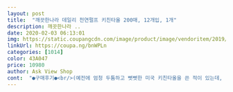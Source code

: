 ```yaml
---
layout: post 
title:  "깨끗한나라 데일리 천연펄프 키친타올 200매, 12개입, 1개" 
description: 깨끗한나라 ..
date: 2020-02-03 06:13:01 
img: https://static.coupangcdn.com/image/product/image/vendoritem/2019/08/22/5150209822/c1abe0c5-497e-41c2-aa90-0f1918214725.jpg 
linkUrl: https://coupa.ng/bnWPLn 
categories: [1014] 
color: 43A047 
price: 10980 
author: Ask View Shop 
cont:  "●구매후기●<br/>(예전에 엄청 두툼하고 뻣뻣한 미국 키친타올을 쓴 적이 있는데, 기대와는 달리 먼지가 적은 것도 아니면서 물기와 기름기 흡수도 잘 안 돼서 더이상 안 쓰게 되더라구요.<br/>)<br/>100% 천연펄프<br/>200매 짜리 12롤.<br/><br/>200매라서 두툼하게 감긴거 같은데요~<br/>결국 여러 제품을 골고루 다 써봤지만<br/>계속 데일리 키친타올을 쓰게되네요~<br/>그냥 데일리 키친타올로 쓰게 되네요~<br/>그래도 보통 키친타올은 “매수=사용 가능 횟수”라서 몇 매인지가 더 중요하기 때문에 요 정도 길이가 짧은 건 사용할 때 별로 티도 안 날 듯 합니다.<br/> 오히려 길이를 줄여서 더 오래 여러 번 쓸 수 있게 한 게, 사용자 입장에선 더 이득인 것 같습니다.<br/><br/>그렇다고 잘 찢어지거나 휴지처럼 녹아 풀어지는 것도 아닙니다.<br/> 적당히 흡수도 잘 되면서 내구성도 괜찮네요.<br/><br/>그렇다고 직접 나무로 만들어서 쓸수도 없고ㅜㅜ<br/>기름 투성이가 된 후라이팬도 키친타올로 닦아가며 전도 부치고~<br/>기름을 적게 먹으려고 하고요~<br/>기존에 쓰던 키친타올은 K사 프리미엄 라인 제품이었는데, 새 제품으로 갈아탄 김에 비교해 봤습니다.<br/><br/>다 좋은데 살짝 아쉬운 점을 꼽자면 음~좀만 더 도톰했음 좋겠다? ㅋㅋ<br/>두께가 어마어마해요 하나면 꽤 오래 사용가능해여 이고 12매라 오랫동안 사용가능할고 같어염 만족♥<br/>두께감은 많이 두꺼운 편은 아니예요.<br/> 그래도 물기며 기름기 흡수는 더 잘 되는 것 같습니다.<br/><br/>등등~~~<br/>딱히 더 마음이 놓이고  만족스럽다고 느껴진 제품이 없어서~<br/>롤 두께가 무려 5cm!! (K사 제품은 4cm) 감겨있는 정도도 헐렁하지 않기 때문에 제법 수십 장 이상 더 사용할 수 있을 거라 기대됩니다.<br/><br/>무난하고 괜찮고 저렴해서 다시 추가 구매를 했는데요~<br/>무난한 제품~~~<br/>무난한거 같아서<br/>무형광~<br/>바로 전에 구매했던 데일리 키친타올을 써보니<br/>반면, 전체 길이는 1.<br/>5cm 정도 더 짧습니다.<br/> 원가 가격은 맞춰야 해서 일까요 ㅋ<br/>부드러운 편이라 먼지가 많지는 않나 걱정했는데, 먼지 없습니다.<br/> 가끔 키친타올로 식기류 물기제거 하거나 청소 할 때 걸레 대용으로 물 묻혀 닦는데, 다른 제품 중엔 먼지 자국이 의외로 많이 남아서 한번 씩 더 닦아야 할 때가 많았거든요.<br/> 이건 깔끔하게 잘 닦여서 속이 다 시원하네요 ㅋ<br/>부침개 할때도 역시~<br/>삼겹살이나 튀김을 접시에 담기전에 밑에 키친타올로 깔아서<br/>설겆이전에 기름이 묻은 그릇을 그냥 주방세제로 닦으면<br/>세제도 많이 들어 환경오염도 되고~<br/>올프리 키친타월이 있다고는 하지만<br/>왠지 나름 찝찝하기도 하고~<br/>우선, 제일 먼저 눈에 띄는 건 롤의 두께입니다.<br/> 이번 깨끗한나라 제품이 한눈에 보기에도 확연히 두툼합니다.<br/><br/>음식물이나 식기의 물기를 제거할때도~<br/>이 제품은 우유팩을 재활용해 만들어서<br/>이고 받고 진짜 주방에서 엄청 잘 쓰고 있어요♥<br/>이번엔 200매 짜리로 구매를 했어요~<br/>일단 키친타올로 기름을 닦고 설겆이를 하면 ok!~<br/>잘 닦이지도 않지만<br/>적당히 기름 흡수도 하고<br/>전체적으로 기본적인 면에 충실하면서 양도 충분히 많은 제품이라 생각되고, 사용감도 만족도도 높아서 마음에 듭니다.<br/> 다 쓰면 재구매 하려구요~<br/>제품으로는<br/>조리후나<br/>좀더 부드러운 것 같기도 하고요.<br/><br/>주방 필수품 중 하나인 키친타올~ 이고 있으니 얼마나 편한지 ㅋ 대형마트 안가고 쿠팡에서 집앞까지 배달해주니 시간도 아끼고♥쿠팡매니아일수밖에 없어요 ㅋ<br/>처음에 제품 받았을때 큰 부피에 깜짝 놀랐어요 12매이니 엄청 크더라구여 일반 휴지보다도 부피가 크다능<br/>처음엔 엄청 커서 롤화장지 한 팩이 도착한 줄 알았어요 ㅋㅋ 배송은 제품비닐에 택배 라벨지를 바로 붙여 발송합니다.<br/> 언젠가부터 로켓배송 화장지, 키친타올 등을 배송할 땐 따로 포장재를 안 쓰는 것 같더라구요.<br/> 좀 아쉬운 감은 있지만 환경을 생각해야겠죠.<br/> 한번 대충 닦아 다목적 장에 보관합니다.<br/><br/>특별한 종이 향이나 그런건 없어요 깨끗한 나라는 항상 믿고 쓰거든요 ~이름값해여<br/>포름알데히드, 형광증백제등 유해물질을 사용하지 않은<br/>하나꺼내서 주방에서 엄청 잘 쓰고 있답니다 설거지 하고 주변에 물기 닦을때~ 후라이팬 물기제거에~ 기름진 음식 올려놓을때 ~고등어 구을때 이고 살짝 올려놓으면 기름튀는걸 막아요 ~진짜 엄청 잘 쓰고 있어요 물에 닿아도 찢기거나 뭉침이 심하지 않아서 좋아요<br/>한 장 무게는 1.<br/>0g 나오네요.<br/><br/>헹주 대용으로 사용하기도 하고~<br/>(예전에 엄청 두툼하고 뻣뻣한 미국 키친타올을 쓴 적이 있는데, 기대와는 달리 먼지가 적은 것도 아니면서 물기와 기름기 흡수도 잘 안 돼서 더이상 안 쓰게 되더라구요.<br/>)<br/>100% 천연펄프<br/>200매 짜리 12롤.<br/><br/>200매라서 두툼하게 감긴거 같은데요~<br/>결국 여러 제품을 골고루 다 써봤지만<br/>계속 데일리 키친타올을 쓰게되네요~<br/>그냥 데일리 키친타올로 쓰게 되네요~<br/>그래도 보통 키친타올은 “매수=사용 가능 횟수”라서 몇 매인지가 더 중요하기 때문에 요 정도 길이가 짧은 건 사용할 때 별로 티도 안 날 듯 합니다.<br/> 오히려 길이를 줄여서 더 오래 여러 번 쓸 수 있게 한 게, 사용자 입장에선 더 이득인 것 같습니다.<br/><br/>그렇다고 잘 찢어지거나 휴지처럼 녹아 풀어지는 것도 아닙니다.<br/> 적당히 흡수도 잘 되면서 내구성도 괜찮네요.<br/><br/>그렇다고 직접 나무로 만들어서 쓸수도 없고ㅜㅜ<br/>기름 투성이가 된 후라이팬도 키친타올로 닦아가며 전도 부치고~<br/>기름을 적게 먹으려고 하고요~<br/>기존에 쓰던 키친타올은 K사 프리미엄 라인 제품이었는데, 새 제품으로 갈아탄 김에 비교해 봤습니다.<br/><br/>다 좋은데 살짝 아쉬운 점을 꼽자면 음~좀만 더 도톰했음 좋겠다? ㅋㅋ<br/>두께가 어마어마해요 하나면 꽤 오래 사용가능해여 이고 12매라 오랫동안 사용가능할고 같어염 만족♥<br/>두께감은 많이 두꺼운 편은 아니예요.<br/> 그래도 물기며 기름기 흡수는 더 잘 되는 것 같습니다.<br/><br/>등등~~~<br/>딱히 더 마음이 놓이고  만족스럽다고 느껴진 제품이 없어서~<br/>롤 두께가 무려 5cm!! (K사 제품은 4cm) 감겨있는 정도도 헐렁하지 않기 때문에 제법 수십 장 이상 더 사용할 수 있을 거라 기대됩니다.<br/><br/>무난하고 괜찮고 저렴해서 다시 추가 구매를 했는데요~<br/>무난한 제품~~~<br/>무난한거 같아서<br/>무형광~<br/>바로 전에 구매했던 데일리 키친타올을 써보니<br/>반면, 전체 길이는 1.<br/>5cm 정도 더 짧습니다.<br/> 원가 가격은 맞춰야 해서 일까요 ㅋ<br/>부드러운 편이라 먼지가 많지는 않나 걱정했는데, 먼지 없습니다.<br/> 가끔 키친타올로 식기류 물기제거 하거나 청소 할 때 걸레 대용으로 물 묻혀 닦는데, 다른 제품 중엔 먼지 자국이 의외로 많이 남아서 한번 씩 더 닦아야 할 때가 많았거든요.<br/> 이건 깔끔하게 잘 닦여서 속이 다 시원하네요 ㅋ<br/>부침개 할때도 역시~<br/>삼겹살이나 튀김을 접시에 담기전에 밑에 키친타올로 깔아서<br/>설겆이전에 기름이 묻은 그릇을 그냥 주방세제로 닦으면<br/>세제도 많이 들어 환경오염도 되고~<br/>올프리 키친타월이 있다고는 하지만<br/>왠지 나름 찝찝하기도 하고~<br/>우선, 제일 먼저 눈에 띄는 건 롤의 두께입니다.<br/> 이번 깨끗한나라 제품이 한눈에 보기에도 확연히 두툼합니다.<br/><br/>음식물이나 식기의 물기를 제거할때도~<br/>이 제품은 우유팩을 재활용해 만들어서<br/>이고 받고 진짜 주방에서 엄청 잘 쓰고 있어요♥<br/>이번엔 200매 짜리로 구매를 했어요~<br/>일단 키친타올로 기름을 닦고 설겆이를 하면 ok!~<br/>잘 닦이지도 않지만<br/>적당히 기름 흡수도 하고<br/>전체적으로 기본적인 면에 충실하면서 양도 충분히 많은 제품이라 생각되고, 사용감도 만족도도 높아서 마음에 듭니다.<br/> 다 쓰면 재구매 하려구요~<br/>제품으로는<br/>조리후나<br/>좀더 부드러운 것 같기도 하고요.<br/><br/>주방 필수품 중 하나인 키친타올~ 이고 있으니 얼마나 편한지 ㅋ 대형마트 안가고 쿠팡에서 집앞까지 배달해주니 시간도 아끼고♥쿠팡매니아일수밖에 없어요 ㅋ<br/>처음에 제품 받았을때 큰 부피에 깜짝 놀랐어요 12매이니 엄청 크더라구여 일반 휴지보다도 부피가 크다능<br/>처음엔 엄청 커서 롤화장지 한 팩이 도착한 줄 알았어요 ㅋㅋ 배송은 제품비닐에 택배 라벨지를 바로 붙여 발송합니다.<br/> 언젠가부터 로켓배송 화장지, 키친타올 등을 배송할 땐 따로 포장재를 안 쓰는 것 같더라구요.<br/> 좀 아쉬운 감은 있지만 환경을 생각해야겠죠.<br/> 한번 대충 닦아 다목적 장에 보관합니다.<br/><br/>특별한 종이 향이나 그런건 없어요 깨끗한 나라는 항상 믿고 쓰거든요 ~이름값해여<br/>포름알데히드, 형광증백제등 유해물질을 사용하지 않은<br/>하나꺼내서 주방에서 엄청 잘 쓰고 있답니다 설거지 하고 주변에 물기 닦을때~ 후라이팬 물기제거에~ 기름진 음식 올려놓을때 ~고등어 구을때 이고 살짝 올려놓으면 기름튀는걸 막아요 ~진짜 엄청 잘 쓰고 있어요 물에 닿아도 찢기거나 뭉침이 심하지 않아서 좋아요<br/>한 장 무게는 1.<br/>0g 나오네요.<br/><br/>헹주 대용으로 사용하기도 하고~<br/>" 
---
```

